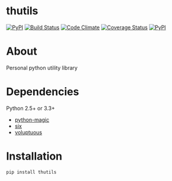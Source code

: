 # thutils
[![PyPI](https://img.shields.io/pypi/pyversions/thutils.svg)]()
[![Build Status](https://travis-ci.org/thombashi/thutils.svg?branch=master)](https://travis-ci.org/thombashi/thutils)
[![Code Climate](https://codeclimate.com/github/thombashi/thutils/badges/gpa.svg)](https://codeclimate.com/github/thombashi/thutils)
[![Coverage Status](https://coveralls.io/repos/thombashi/thutils/badge.svg?branch=develop&service=github)](https://coveralls.io/github/thombashi/thutils?branch=develop)
[![PyPI](https://img.shields.io/pypi/v/thutils.svg)](https://pypi.python.org/pypi/thutils)


# About
Personal python utility library


# Dependencies
Python 2.5+ or 3.3+

- [python-magic](https://pypi.python.org/pypi/python-magic/)
- [six](https://pypi.python.org/pypi/six/)
- [voluptuous](https://pypi.python.org/pypi/voluptuous/)


# Installation
```
pip install thutils
```
